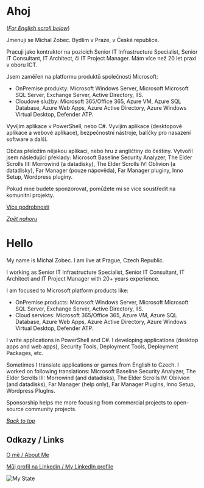 # Ahoj

<a name="documenttitle"></a>

([*For English scroll below*](#english "For English scroll below"))

Jmenuji se Michal Zobec. Bydlím v Praze, v České republice.

Pracuji jako kontraktor na pozicích Senior IT Infrastructure Specialist, Senior IT Consultant, IT Architect, či IT Project Manager. Mám více než 20 let praxi v oboru ICT.

Jsem zaměřen na platformu produktů společnosti Microsoft:

- OnPremise produkty: Microsoft Windows Server, Microsoft Microsoft SQL Server, Exchange Server, Active Directory, IIS. 
- Cloudové služby: Microsoft 365/Office 365, Azure VM, Azure SQL Database, Azure Web Apps, Azure Active Directory, Azure Windows Virtual Desktop, Defender ATP.

Vyvíjím aplikace v PowerShell, nebo C#. Vyvíjím aplikace (desktopové aplikace a webové aplikace), bezpečnostní nástroje, balíčky pro nasazení software a další.

Občas přeložím nějakou aplikaci, nebo hru z angličtiny do češtiny. Vytvořil jsem následující překlady: Microsoft Baseline Security Analyzer, The Elder Scrolls III: Morrowind (a datadisky), The Elder Scrolls IV: Oblivion (a datadisky), Far Manager (pouze nápověda), Far Manager pluginy, Inno Setup, Wordpress pluginy.

Pokud mne budete sponzorovat, pomůžete mi se více soustředit na komunitní projekty.

[Více podrobností](MichalZobec-About.md)

[*Zpět nahoru*](#documenttitle "Na začátek dokumentu")

# Hello

<a name="english"></a>

My name is Michal Zobec. I am live at Prague, Czech Republic.

I working as Senior IT Infrastructure Specialist, Senior IT Consultant, IT Architect and IT Project Manager with 20+ years experience.

I am focused to Microsoft platform products like:

- OnPremise products: Microsoft Windows Server, Microsoft Microsoft SQL Server, Exchange Server, Active Directory, IIS. 
- Cloud services: Microsoft 365/Office 365, Azure VM, Azure SQL Database, Azure Web Apps, Azure Active Directory, Azure Windows Virtual Desktop, Defender ATP.

I write applications in PowerShell and C#. I developing applications (desktop apps and web apps), Security Tools, Deployment Tools, Deployment Packages, etc.

Sometimes I translate applications or games from English to Czech. I worked on following translations: Microsoft Baseline Security Analyzer, The Elder Scrolls III: Morrowind (and datadisks), The Elder Scrolls IV: Oblivion (and datadisks), Far Manager (help only), Far Manager PlugIns, Inno Setup, Wordpress PlugIns.

Sponsorship helps me more focusing from commercial projects to open-source community projects.

[*Back to top*](#documenttitle "Top of the document")

## Odkazy / Links

[O mě / About Me](https://about.me/michalzobec)

[Můj profil na Linkedin / My LinkedIn profile](https://www.linkedin.com/in/michalzobec/)

![My State](https://github-readme-stats.vercel.app/api?username=michalzobec)